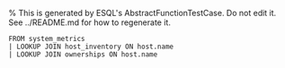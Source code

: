 % This is generated by ESQL's AbstractFunctionTestCase. Do not edit it. See ../README.md for how to regenerate it.

```esql
FROM system_metrics
| LOOKUP JOIN host_inventory ON host.name
| LOOKUP JOIN ownerships ON host.name
```
